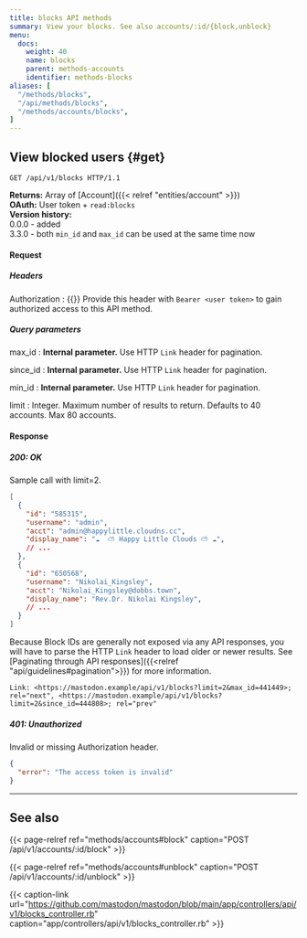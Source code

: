 ```yaml
---
title: blocks API methods
summary: View your blocks. See also accounts/:id/{block,unblock}
menu:
  docs:
    weight: 40
    name: blocks
    parent: methods-accounts
    identifier: methods-blocks
aliases: [
  "/methods/blocks",
  "/api/methods/blocks",
  "/methods/accounts/blocks",
]
---
```


<style>
#TableOfContents ul ul ul {display: none}
</style>

## View blocked users {#get}

```http
GET /api/v1/blocks HTTP/1.1
```

**Returns:** Array of [Account]({{< relref "entities/account" >}})\
**OAuth:** User token + `read:blocks`\
**Version history:**\
0.0.0 - added\
3.3.0 - both `min_id` and `max_id` can be used at the same time now

#### Request

##### Headers

Authorization
: {{<required>}} Provide this header with `Bearer <user token>` to gain authorized access to this API method.

##### Query parameters

max_id 
: **Internal parameter.** Use HTTP `Link` header for pagination.

since_id
: **Internal parameter.** Use HTTP `Link` header for pagination.

min_id
: **Internal parameter.** Use HTTP `Link` header for pagination.

limit
: Integer. Maximum number of results to return. Defaults to 40 accounts. Max 80 accounts.

#### Response
##### 200: OK

Sample call with limit=2.

```json
[
  {
    "id": "585315",
    "username": "admin",
    "acct": "admin@happylittle.cloudns.cc",
    "display_name": "☁️  ⛅ Happy Little Clouds ⛅ ☁️",
    // ...
  },
  {
    "id": "650568",
    "username": "Nikolai_Kingsley",
    "acct": "Nikolai_Kingsley@dobbs.town",
    "display_name": "Rev.Dr. Nikolai Kingsley",
    // ...
  }
]
```

Because Block IDs are generally not exposed via any API responses, you will have to parse the HTTP `Link` header to load older or newer results. See [Paginating through API responses]({{<relref "api/guidelines#pagination">}}) for more information.

```http
Link: <https://mastodon.example/api/v1/blocks?limit=2&max_id=441449>; rel="next", <https://mastodon.example/api/v1/blocks?limit=2&since_id=444808>; rel="prev"
```

##### 401: Unauthorized

Invalid or missing Authorization header.

```json
{
  "error": "The access token is invalid"
}
```

---

## See also

{{< page-relref ref="methods/accounts#block" caption="POST /api/v1/accounts/:id/block" >}}

{{< page-relref ref="methods/accounts#unblock" caption="POST /api/v1/accounts/:id/unblock" >}}

{{< caption-link url="https://github.com/mastodon/mastodon/blob/main/app/controllers/api/v1/blocks_controller.rb" caption="app/controllers/api/v1/blocks_controller.rb" >}}